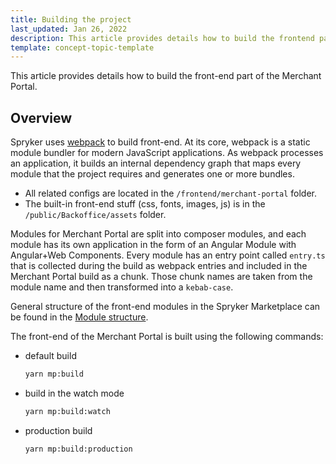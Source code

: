 ```yaml
---
title: Building the project
last_updated: Jan 26, 2022
description: This article provides details how to build the frontend part of the Merchant Portal.
template: concept-topic-template
---
```


This article provides details how to build the front-end part of the Merchant Portal.

## Overview
Spryker uses [webpack](https://webpack.js.org/guides/getting-started/) to build front-end.
At its core, webpack is a static module bundler for modern JavaScript applications. As webpack processes an application, it builds an internal dependency graph that maps every module that the project requires and generates one or more bundles.
- All related configs are located in the `/frontend/merchant-portal` folder. 
- The built-in front-end stuff (css, fonts, images, js) is in the `/public/Backoffice/assets` folder.

Modules for Merchant Portal are split into composer modules, and each module has its own application in the form of an Angular Module with Angular+Web Components.
Every module has an entry point called `entry.ts` that is collected during the build as webpack entries and included in the Merchant Portal build as a chunk.
Those chunk names are taken from the module name and then transformed into a `kebab-case`.

General structure of the front-end modules in the Spryker Marketplace can be found in the [Module structure](/docs/marketplace/dev/front-end/project-structure.html#module-structure).

The front-end of the Merchant Portal is built using the following commands:

- default build
    ```bash
    yarn mp:build
    ```
 
- build in the watch mode
    ```bash
    yarn mp:build:watch
    ```

- production build
    ```bash
    yarn mp:build:production
    ```

